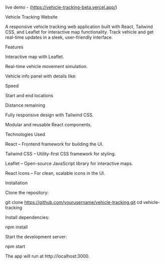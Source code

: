 live demo - (https://vehicle-tracking-beta.vercel.app/)

Vehicle Tracking Website

A responsive vehicle tracking web application built with React, Tailwind CSS, and Leaflet for interactive map functionality. Track vehicle and get real-time updates in a sleek, user-friendly interface.

Features

Interactive map with Leaflet.

Real-time vehicle movement simulation.

Vehicle info panel with details like:

Speed

Start and end locations

Distance remaining

Fully responsive design with Tailwind CSS.

Modular and reusable React components.

Technologies Used

React – Frontend framework for building the UI.

Tailwind CSS – Utility-first CSS framework for styling.

Leaflet – Open-source JavaScript library for interactive maps.

React Icons – For clean, scalable icons in the UI.

Installation

Clone the repository:

git clone https://github.com/yourusername/vehicle-tracking.git
cd vehicle-tracking


Install dependencies:

npm install


Start the development server:

npm start


The app will run at http://localhost:3000.
